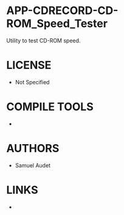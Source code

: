 APP-CDRECORD-CD-ROM_Speed_Tester
================================

Utility to test CD-ROM speed. 

LICENSE
===============
* Not Specified

COMPILE TOOLS
===============
* 

AUTHORS
===============
* Samuel Audet

LINKS
===============
* 
